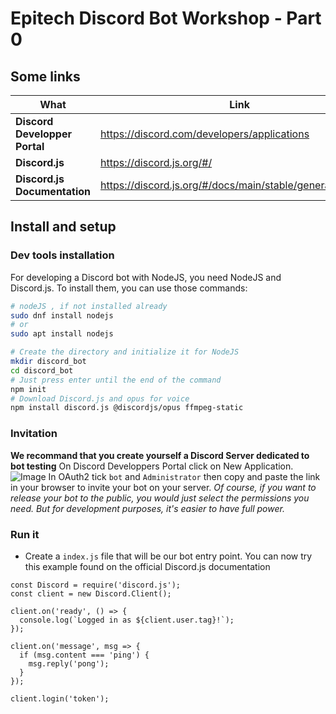 # Epitech Discord Bot Workshop - Part 0

## Some links

 What | Link
------|-------
**Discord Developper Portal**|https://discord.com/developers/applications
**Discord.js**|https://discord.js.org/#/
**Discord.js Documentation**|https://discord.js.org/#/docs/main/stable/general/welcome

## Install and setup
### Dev tools installation

For developing a Discord bot with NodeJS, you need NodeJS and Discord.js.
To install them, you can use those commands:
```bash
# nodeJS , if not installed already
sudo dnf install nodejs
# or
sudo apt install nodejs

# Create the directory and initialize it for NodeJS
mkdir discord_bot
cd discord_bot
# Just press enter until the end of the command
npm init
# Download Discord.js and opus for voice 
npm install discord.js @discordjs/opus ffmpeg-static
```

### Invitation

**We recommand that you create yourself a Discord Server dedicated to bot testing**
On Discord Developpers Portal click on New Application.
![Image](assets/invite.png)
In OAuth2 tick `bot` and `Administrator` then copy and paste the link in your browser to invite your bot on your server.
*Of course, if you want to release your bot to the public, you would just select the permissions you need. But for development purposes, it's easier to have full power.*

### Run it
* Create a `index.js` file that will be our bot entry point.
You can now try this example found on the official Discord.js documentation
```node
const Discord = require('discord.js');
const client = new Discord.Client();

client.on('ready', () => {
  console.log(`Logged in as ${client.user.tag}!`);
});

client.on('message', msg => {
  if (msg.content === 'ping') {
    msg.reply('pong');
  }
});

client.login('token');
```

